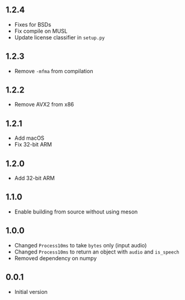 ## 1.2.4

- Fixes for BSDs
- Fix compile on MUSL
- Update license classifier in `setup.py`

## 1.2.3

- Remove `-mfma` from compilation

## 1.2.2

- Remove AVX2 from x86

## 1.2.1

- Add macOS
- Fix 32-bit ARM

## 1.2.0

- Add 32-bit ARM

## 1.1.0

- Enable building from source without using meson

## 1.0.0

- Changed `Process10ms` to take `bytes` only (input audio)
- Changed `Process10ms` to return an object with `audio` and `is_speech`
- Removed dependency on numpy

## 0.0.1

- Initial version
